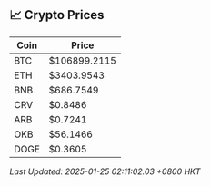 ## 📈 Crypto Prices

| Coin | Price |
| ---- | ----- |
| BTC | $106899.2115 |
| ETH | $3403.9543 |
| BNB | $686.7549 |
| CRV | $0.8486 |
| ARB | $0.7241 |
| OKB | $56.1466 |
| DOGE | $0.3605 |

_Last Updated: 2025-01-25 02:11:02.03 +0800 HKT_